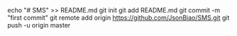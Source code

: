 echo "# SMS" >> README.md
git init
git add README.md
git commit -m "first commit"
git remote add origin https://github.com/JsonBiao/SMS.git
git push -u origin master
